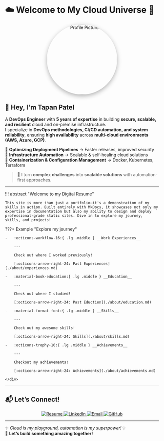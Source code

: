 # ☁️ Welcome to My Cloud Universe 🚀  

<div align="center">
  <img src="portfolio/assets/images/dp.jpeg" alt="Profile Picture" width="230" 
  style="border-radius: 50%; box-shadow: 0px 5px 15px rgba(0, 0, 0, 0.3);">
</div>  

## 👋 Hey, I'm **Tapan Patel**  

A **DevOps Engineer** with **5 years of expertise** in building **secure, scalable, and resilient** cloud and on-premise infrastructure.  
I specialize in **DevOps methodologies, CI/CD automation, and system reliability**, ensuring **high availability** across **multi-cloud environments (AWS, Azure, GCP)**.  

🔹 **Optimizing Deployment Pipelines** → Faster releases, improved security  
🔹 **Infrastructure Automation** → Scalable & self-healing cloud solutions  
🔹 **Containerization & Configuration Management** → Docker, Kubernetes, Terraform  

> 🚀 I turn **complex challenges** into **scalable solutions** with automation-first approaches.  

---
!!! abstract "Welcome to my Digital Resume"

    This site is more than just a portfolio—it's a demonstration of my skills in action. Built entirely with MkDocs, it showcases not only my expertise in documentation but also my ability to design and deploy professional-grade static sites. Dive in to explore my journey, skills, and projects!

???+ Example "Explore my journey" 
    <div class="grid cards" markdown>

    -   :octicons-workflow-16:{ .lg .middle } __Work Experiences__

        ---

        Check out where I worked previously!

        [:octicons-arrow-right-24: Past Experiences](./about/experiences.md)  

    -   :material-book-education:{ .lg .middle } __Education__

        ---

        Check out where I studied!

        [:octicons-arrow-right-24: Past Eduction](./about/education.md)  

    -   :material-format-font:{ .lg .middle } __Skills__

        ---

        Check out my awesome skills!

        [:octicons-arrow-right-24: Skills](./about/skills.md)

    -   :octicons-trophy-16:{ .lg .middle } __Achievements__

        ---

        Checkout my achievements! 

        [:octicons-arrow-right-24: Achievements](./about/achievements.md)

    </div> 


---
## 📬 **Let’s Connect!**  

<div align="center">
  <a href="https://resume.co/@tapanpatel">
    <img src="https://img.shields.io/badge/Resume-333?style=for-the-badge&logo=pdf&logoColor=white" alt="Resume">
  </a>
 
  <a href="https://www.linkedin.com/in/tapanpatel11/">
    <img src="https://img.shields.io/badge/LinkedIn-0077B5?style=for-the-badge&logo=linkedin&logoColor=white" alt="LinkedIn">
  </a>  
  <a href="mailto:tapan.patel@dal.ca">
    <img src="https://img.shields.io/badge/Email-D14836?style=for-the-badge&logo=gmail&logoColor=white" alt="Email">
  </a>  
  <a href="https://github.com/tapanpatel11">
    <img src="https://img.shields.io/badge/GitHub-333?style=for-the-badge&logo=github&logoColor=white" alt="GitHub">
  </a> 
</div> 

---

✨ _Cloud is my playground, automation is my superpower!_ 💡  
🚀 **Let’s build something amazing together!**  
